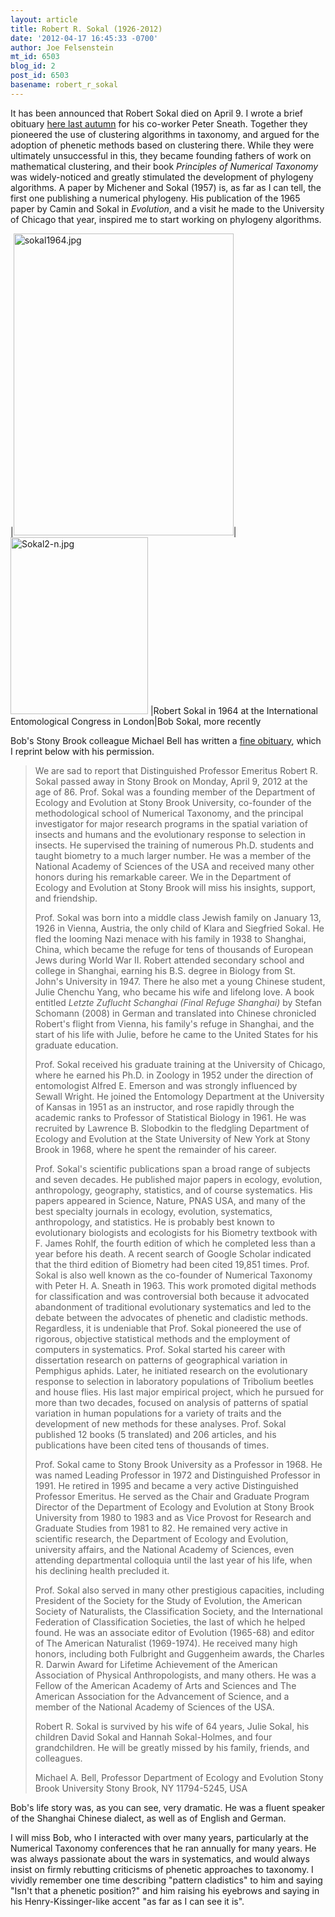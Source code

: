 ```yaml
---
layout: article
title: Robert R. Sokal (1926-2012)
date: '2012-04-17 16:45:33 -0700'
author: Joe Felsenstein
mt_id: 6503
blog_id: 2
post_id: 6503
basename: robert_r_sokal
---
```

It has been announced that Robert Sokal died on April 9.  I wrote a brief obituary [here last autumn](http://pandasthumb.org/archives/2011/09/peter-h-a-sneath-1923---2011.html) for his co-worker Peter Sneath.  Together they pioneered the use of clustering algorithms in taxonomy, and argued for the adoption of phenetic methods based on clustering there.  While they were ultimately unsuccessful in this, they became founding fathers of work on mathematical clustering, and their book _Principles of Numerical Taxonomy_ was widely-noticed and greatly stimulated the development of phylogeny algorithms.  A paper by Michener and Sokal (1957) is, as far as I can tell, the first one publishing a numerical phylogeny.  His publication of the 1965 paper by Camin and Sokal in _Evolution_, and a visit he made to the University of Chicago that year, inspired me to start working on phylogeny algorithms.


<div markdown="block">
|<img src="/PT/uploads/2012/sokal1964.jpg" alt="sokal1964.jpg" width="352" height="483" class="mt-image-none" />|<img src="/PT/uploads/2012/Sokal2-n.jpg" alt="Sokal2-n.jpg" width="220" height="283" class="mt-image-none" />
|Robert Sokal in 1964 at the International<br />Entomological Congress in London|Bob Sokal, more recently
</div>


Bob's Stony Brook colleague Michael Bell has written a [fine obituary](http://life.bio.sunysb.edu/ee/), which I reprint below with his permission.

> We are sad to report that Distinguished Professor Emeritus Robert R. Sokal
> passed away in Stony Brook on Monday, April 9, 2012 at the age of 86.
> Prof. Sokal was a founding member of the Department of Ecology and
> Evolution at Stony Brook University, co-founder of the methodological
> school of Numerical Taxonomy, and the principal investigator for major
> research programs in the spatial variation of insects and humans and the
> evolutionary response to selection in insects. He supervised the training
> of numerous Ph.D. students and taught biometry to a much larger number. He
> was a member of the National Academy of Sciences of the USA and received
> many other honors during his remarkable career. We in the Department of
> Ecology and Evolution at Stony Brook will miss his insights, support, and
> friendship.
> 
> Prof. Sokal was born into a middle class Jewish family on January 13, 1926
> in Vienna, Austria, the only child of Klara and Siegfried Sokal. He fled
> the looming Nazi menace with his family in 1938 to Shanghai, China, which
> became the refuge for tens of thousands of European Jews during World War
> II. Robert attended secondary school and college in Shanghai, earning his
> B.S. degree in Biology from St. John's University in 1947. There he also
> met a young Chinese student, Julie Chenchu Yang, who became his wife and
> lifelong love. A book entitled _Letzte Zuflucht Schanghai (Final Refuge
> Shanghai)_ by Stefan Schomann (2008) in German and translated into Chinese
> chronicled Robert's flight from Vienna, his family's refuge in Shanghai,
> and the start of his life with Julie, before he came to the United States
> for his graduate education.
> 
> Prof. Sokal received his graduate training at the University of Chicago,
> where he earned his Ph.D. in Zoology in 1952 under the direction of
> entomologist Alfred E. Emerson and was strongly influenced by Sewall
> Wright. He joined the Entomology Department at the University of Kansas in
> 1951 as an instructor, and rose rapidly through the academic ranks to
> Professor of Statistical Biology in 1961. He was recruited by Lawrence B.
> Slobodkin to the fledgling Department of Ecology and Evolution at the
> State University of New York at Stony Brook in 1968, where he spent the
> remainder of his career.
> 
> Prof. Sokal's scientific publications span a broad range of subjects and
> seven decades. He published major papers in ecology, evolution,
> anthropology, geography, statistics, and of course systematics. His papers
> appeared in Science, Nature, PNAS USA, and many of the best specialty
> journals in ecology, evolution, systematics, anthropology, and statistics.
> He is probably best known to evolutionary biologists and ecologists for
> his Biometry textbook with F. James Rohlf, the fourth edition of which he
> completed less than a year before his death. A recent search of Google
> Scholar indicated that the third edition of Biometry had been cited 19,851
> times. Prof. Sokal is also well known as the co-founder of Numerical
> Taxonomy with Peter H. A. Sneath in 1963. This work promoted digital
> methods for classification and was controversial both because it advocated
> abandonment of traditional evolutionary systematics and led to the debate
> between the advocates of phenetic and cladistic methods. Regardless, it is
> undeniable that Prof. Sokal pioneered the use of rigorous, objective
> statistical methods and the employment of computers in systematics. Prof.
> Sokal started his career with dissertation research on patterns of
> geographical variation in Pemphigus aphids. Later, he initiated research
> on the evolutionary response to selection in laboratory populations of
> Tribolium beetles and house flies. His last major empirical project, which
> he pursued for more than two decades, focused on analysis of patterns of
> spatial variation in human populations for a variety of traits and the
> development of new methods for these analyses. Prof. Sokal published 12
> books (5 translated) and 206 articles, and his publications have been
> cited tens of thousands of times.
> 
> Prof. Sokal came to Stony Brook University as a Professor in 1968. He was
> named Leading Professor in 1972 and Distinguished Professor in 1991. He
> retired in 1995 and became a very active Distinguished Professor Emeritus.
> He served as the Chair and Graduate Program Director of the Department of
> Ecology and Evolution at Stony Brook University from 1980 to 1983 and as
> Vice Provost for Research and Graduate Studies from 1981 to 82. He
> remained very active in scientific research, the Department of Ecology and
> Evolution, university affairs, and the National Academy of Sciences, even
> attending departmental colloquia until the last year of his life, when his
> declining health precluded it.
> 
> Prof. Sokal also served in many other prestigious capacities, including
> President of the Society for the Study of Evolution, the American Society
> of Naturalists, the Classification Society, and the International
> Federation of Classification Societies, the last of which he helped found.
> He was an associate editor of Evolution (1965-68) and editor of The
> American Naturalist (1969-1974). He received many high honors, including
> both Fulbright and Guggenheim awards, the Charles R. Darwin Award for
> Lifetime Achievement of the American Association of Physical
> Anthropologists, and many others.  He was a Fellow of the American Academy
> of Arts and Sciences and The American Association for the Advancement of
> Science, and a member of the National Academy of Sciences of the USA.
> 
> Robert R. Sokal is survived by his wife of 64 years, Julie Sokal, his
> children David Sokal and Hannah Sokal-Holmes, and four grandchildren. He
> will be greatly missed by his family, friends, and colleagues.
> 
> 
> <p>
> 
> <div markdown="block" style="text-align: left;">
> Michael A. Bell, Professor
> Department of Ecology and Evolution
> Stony Brook University
> Stony Brook, NY 11794-5245, USA
> </div>
> 
> 
> 
> </p>

Bob's life story was, as you can see, very dramatic.  He was a fluent speaker of the Shanghai Chinese dialect, as well as of English and German.  

I will miss Bob, who I interacted with over many years, particularly at the Numerical Taxonomy conferences that he ran annually for many years.  He was always
passionate about the wars in systematics, and would always insist on firmly rebutting criticisms  of phenetic approaches to taxonomy.  I vividly remember one time describing "pattern cladistics" to him and saying "Isn't that a phenetic position?" and him raising his eyebrows and saying in his Henry-Kissinger-like accent "as far as I can see it is".
